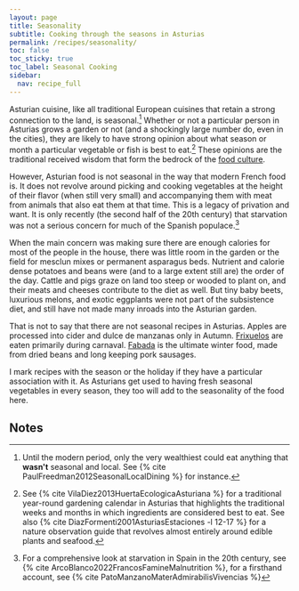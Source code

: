 ```yaml
---
layout: page
title: Seasonality
subtitle: Cooking through the seasons in Asturias
permalink: /recipes/seasonality/
toc: false
toc_sticky: true
toc_label: Seasonal Cooking
sidebar:
  nav: recipe_full
---
```

Asturian cuisine, like all traditional European cuisines that retain a strong connection to the land, is seasonal.[^2] Whether or not a particular person in Asturias grows a garden or not (and a shockingly large number do, even in the cities), they are likely to have strong opinion about what season or month a particular vegetable or fish is best to eat.[^1] These opinions are the traditional received wisdom that form the bedrock of the [food culture](/culture/).

However, Asturian food is not seasonal in the way that modern French food is. It does not revolve around picking and cooking vegetables at the height of their flavor (when still very small) and accompanying them with meat from animals that also eat them at that time. This is a legacy of privation and want. It is only recently (the second half of the 20th century) that starvation was not a serious concern for much of the Spanish populace.[^3]

When the main concern was making sure there are enough calories for most of the people in the house, there was little room in the garden or the field for mesclun mixes or permanent asparagus beds. Nutrient and calorie dense potatoes and beans were (and to a large extent still are) the order of the day. Cattle and pigs graze on land too steep or wooded to plant on, and their meats and cheeses contribute to the diet as well. But tiny baby beets, luxurious melons, and exotic eggplants were not part of the subsistence diet, and still have not made many inroads into the Asturian garden.

That is not to say that there are not seasonal recipes in Asturias. Apples are processed into cider and dulce de manzanas only in Autumn. [Frixuelos](https://eatingasturias.com/wiki/Frixuelos "Frixuelos") are eaten primarily during carnaval. [Fabada](https://eatingasturias.com/wiki/Fabada "Fabada") is the ultimate winter food, made from dried beans and long keeping pork sausages.

I mark recipes with the season or the holiday if they have a particular association with it. As Asturians get used to having fresh seasonal vegetables in every season, they too will add to the seasonality of the food here.

## Notes
[^1]: See {% cite VilaDiez2013HuertaEcologicaAsturiana %} for a traditional year-round gardening calendar in Asturias that highlights the traditional weeks and months in which ingredients are considered best to eat. See also {% cite DiazFormenti2001AsturiasEstaciones -l 12-17 %} for a nature observation guide that revolves almost entirely around edible plants and seafood.
[^2]: Until the modern period, only the very wealthiest could eat anything that **wasn't** seasonal and local. See {% cite PaulFreedman2012SeasonalLocalDining %} for instance.
[^3]: For a comprehensive look at starvation in Spain in the 20th century, see {% cite ArcoBlanco2022FrancosFamineMalnutrition %}, for a firsthand account, see {% cite PatoManzanoMaterAdmirabilisVivencias %}